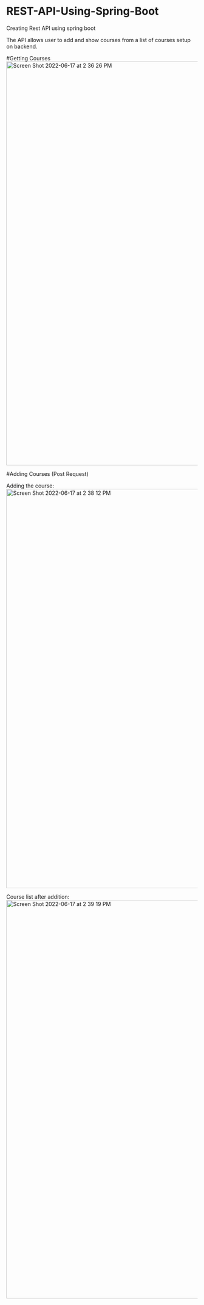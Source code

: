 # REST-API-Using-Spring-Boot

Creating Rest API using spring boot


The API allows user to add and show courses from a list of courses setup on backend. 


#Getting Courses 
<img width="1059" alt="Screen Shot 2022-06-17 at 2 36 26 PM" src="https://user-images.githubusercontent.com/46352532/174357945-5269df84-df65-4bbd-b4de-cb04376899e5.png">

#Adding Courses (Post Request)

Adding the course: 
<img width="1047" alt="Screen Shot 2022-06-17 at 2 38 12 PM" src="https://user-images.githubusercontent.com/46352532/174358343-679ce8d3-8a92-4ce3-aa60-b643367b4da9.png">

Course list after addition:
<img width="1045" alt="Screen Shot 2022-06-17 at 2 39 19 PM" src="https://user-images.githubusercontent.com/46352532/174358446-32ffb238-f35c-4783-a4cb-8f14ad8055d0.png">

